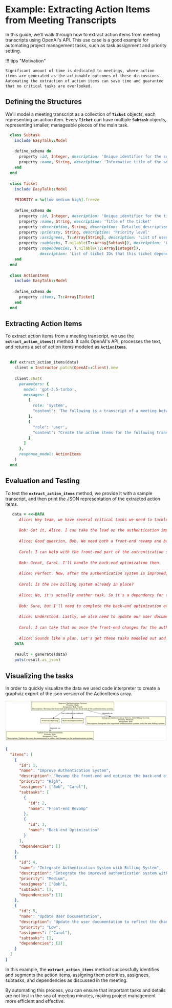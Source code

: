 # Example: Extracting Action Items from Meeting Transcripts

In this guide, we'll walk through how to extract action items from meeting transcripts using OpenAI's API. This use case is a good example for automating project management tasks, such as task assignment and priority setting.

!!! tips "Motivation"

    Significant amount of time is dedicated to meetings, where action items are generated as the actionable outcomes of these discussions. Automating the extraction of action items can save time and guarantee that no critical tasks are overlooked.

## Defining the Structures

We'll model a meeting transcript as a collection of **`Ticket`** objects, each representing an action item. Every **`Ticket`** can have multiple **`Subtask`** objects, representing smaller, manageable pieces of the main task.

```Ruby
  class Subtask
    include EasyTalk::Model

    define_schema do
      property :id, Integer, description: 'Unique identifier for the subtask'
      property :name, String, description: 'Informative title of the subtask'
    end
  end

  class Ticket
    include EasyTalk::Model

    PRIORITY = %w[low medium high].freeze

    define_schema do
      property :id, Integer, description: 'Unique identifier for the ticket'
      property :name, String, description: 'Title of the ticket'
      property :description, String, description: 'Detailed description of the ticket'
      property :priority, String, description: 'Priority level'
      property :assignees, T::Array[String], description: 'List of users assigned to the ticket'
      property :subtasks, T.nilable(T::Array[Subtask]), description: 'List of subtasks associated with the ticket'
      property :dependencies, T.nilable(T::Array[Integer]),
               description: 'List of ticket IDs that this ticket depends on'
    end
  end

  class ActionItems
    include EasyTalk::Model

    define_schema do
      property :items, T::Array[Ticket]
    end
  end
```

## Extracting Action Items

To extract action items from a meeting transcript, we use the **`extract_action_items()`** method. It calls OpenAI's API, processes the text, and returns a set of action items modeled as **`ActionItems`**.

```Ruby

  def extract_action_items(data)
    client = Instructor.patch(OpenAI::Client).new

    client.chat(
      parameters: {
        model: 'gpt-3.5-turbo',
        messages: [
          {
            role: 'system',
            "content": 'The following is a transcript of a meeting between a manager and their team. The manager is assigning tasks to their team members and creating action items for them to complete.'
          },
          {
            "role": 'user',
            "content": "Create the action items for the following transcript: #{data}"
          }
        ]
      },
      response_model: ActionItems
    )
  end
```

## Evaluation and Testing

To test the **`extract_action_items`** method, we provide it with a sample transcript, and then print the JSON representation of the extracted action items.

```Ruby
   data = <<~DATA
      Alice: Hey team, we have several critical tasks we need to tackle for the upcoming release. First, we need to work on improving the authentication system. It's a top priority.

      Bob: Got it, Alice. I can take the lead on the authentication improvements. Are there any specific areas you want me to focus on?

      Alice: Good question, Bob. We need both a front-end revamp and back-end optimization. So basically, two sub-tasks.

      Carol: I can help with the front-end part of the authentication system.

      Bob: Great, Carol. I'll handle the back-end optimization then.

      Alice: Perfect. Now, after the authentication system is improved, we have to integrate it with our new billing system. That's a medium priority task.

      Carol: Is the new billing system already in place?

      Alice: No, it's actually another task. So it's a dependency for the integration task. Bob, can you also handle the billing system?

      Bob: Sure, but I'll need to complete the back-end optimization of the authentication system first, so it's dependent on that.

      Alice: Understood. Lastly, we also need to update our user documentation to reflect all these changes. It's a low-priority task but still important.

      Carol: I can take that on once the front-end changes for the authentication system are done. So, it would be dependent on that.

      Alice: Sounds like a plan. Let's get these tasks modeled out and get started.
    DATA

    result = generate(data)
    puts(result.as_json)
```

## Visualizing the tasks

In order to quickly visualize the data we used code interpreter to create a graphviz export of the json version of the ActionItems array.

![action items](action_items.png)

```json
{
  "items": [
    {
      "id": 1,
      "name": "Improve Authentication System",
      "description": "Revamp the front-end and optimize the back-end of the authentication system",
      "priority": "High",
      "assignees": ["Bob", "Carol"],
      "subtasks": [
        {
          "id": 2,
          "name": "Front-end Revamp"
        },
        {
          "id": 3,
          "name": "Back-end Optimization"
        }
      ],
      "dependencies": []
    },
    {
      "id": 4,
      "name": "Integrate Authentication System with Billing System",
      "description": "Integrate the improved authentication system with the new billing system",
      "priority": "Medium",
      "assignees": ["Bob"],
      "subtasks": [],
      "dependencies": [1]
    },
    {
      "id": 5,
      "name": "Update User Documentation",
      "description": "Update the user documentation to reflect the changes in the authentication system",
      "priority": "Low",
      "assignees": ["Carol"],
      "subtasks": [],
      "dependencies": [2]
    }
  ]
}
```

In this example, the **`extract_action_items`** method successfully identifies and segments the action items, assigning them priorities, assignees, subtasks, and dependencies as discussed in the meeting.

By automating this process, you can ensure that important tasks and details are not lost in the sea of meeting minutes, making project management more efficient and effective.
